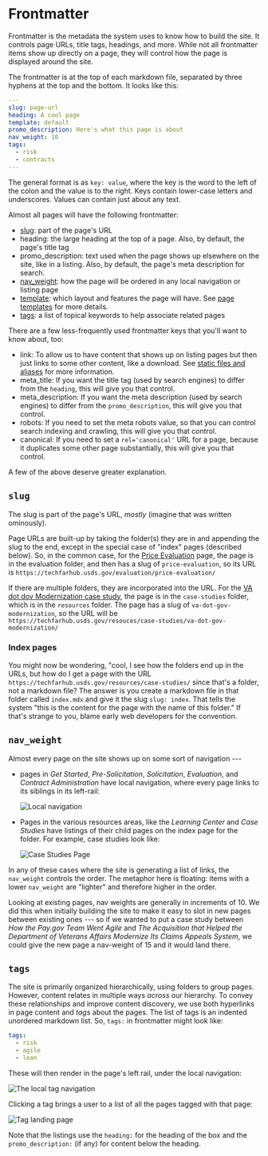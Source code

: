 # Frontmatter

Frontmatter is the metadata the system uses to know how to build the site. It controls page URLs, title tags, headings, and more. While not all frontmatter items show up directly on a page, they will control how the page is displayed around the site. 

The frontmatter is at the top of each markdown file, separated by three hyphens at the top and the bottom. It looks like this:

```yaml
---
slug: page-url
heading: A cool page
template: default
promo_description: Here's what this page is about
nav_weight: 10
tags:
  - risk
  - contracts
---
```

The general format is as `key: value`, where the key is the word to the left of the colon and the value is to the right. Keys contain lower-case letters and underscores. Values can contain just about any text.

Almost all pages will have the following frontmatter:

- [slug](#slug): part of the page's URL
- heading: the large heading at the top of a page. Also, by default, the page's title tag
- promo_description: text used when the page shows up elsewhere on the site, like in a listing. Also, by default, the page's meta description for search.
- [nav_weight](#nav_weight): how the page will be ordered in any local navigation or listing page
- [template](page-templates.md): which layout and features the page will have. See [page templates](page-templates.md) for more details.
- [tags](#tags): a list of topical keywords to help associate related pages

There are a few less-frequently used frontmatter keys that you'll want to know about, too:

- link: To allow us to have content that shows up on listing pages but then just links to some other content, like a download. See [static files and aliases](static-files-and-aliases.md) for more information.
- meta_title: If you want the title tag (used by search engines) to differ from the `heading`, this will give you that control.
- meta_description: If you want the meta description (used by search engines) to differ from the `promo_description`, this will give you that control.
- robots: If you need to set the meta robots value, so that you can control search indexing and crawling, this will give you that control.
- canonical: If you need to set a `rel='canonical'` URL for a page, because it duplicates some other page substantially, this will give you that control.

A few of the above deserve greater explanation.

## `slug`

The slug is part of the page's URL, _mostly_ (imagine that was written ominously). 

Page URLs are built-up by taking the folder(s) they are in and appending the slug to the end, except in the special case of "index" pages (described below). So, in the common case, for the [Price Evaluation](https://github.com/usds/techfar-hub-website-v3/blob/main/tech-far-hub/content/evaluation/price-evaluation.mdx) page, the page is in the evaluation folder, and then has a slug of `price-evaluation`, so its URL is `https://techfarhub.usds.gov/evaluation/price-evaluation/`

If there are multiple folders, they are incorporated into the URL. For the [VA dot dov Modernization case study](https://github.com/usds/techfar-hub-website-v3/blob/main/tech-far-hub/content/resources/case-studies/va-dot-gov-modernization.mdx), the page is in the `case-studies`  folder, which is in the `resources` folder. The page has a slug of `va-dot-gov-modernization`, so the URL will be `https://techfarhub.usds.gov/resouces/case-studies/va-dot-gov-modernization/`


### Index pages

You might now be wondering, "cool, I see how the folders end up in the URLs, but how do I get a page with the URL `https://techfarhub.usds.gov/resources/case-studies/` since that's a folder, not a markdown file? The answer is you create a markdown file in that folder called `index.mdx` and give it the slug `slug: index`. That tells the system "this is the content for the page with the name of this folder." If that's strange to you, blame early web developers for the convention.


## `nav_weight`

Almost every page on the site shows up on some sort of navigation ---

* pages in _Get Started_, _Pre-Solicitation_, _Solicitation_, _Evaluation_, and _Contract Administration_ have local navigation, where every page links to its siblings in its left-rail:

    ![Local navigation](images/local-nav.png)
* Pages in the various resources areas, like the _Learning Center_ and _Case Studies_ have listings of their child pages on the index page for the folder. For example, case studies look like:

    ![Case Studies Page](images/index-listing.png)

In any of these cases where the site is generating a list of links, the `nav_weight` controls the order. The metaphor here is floating: items with a lower `nav_weight` are "lighter" and therefore higher in the order.

Looking at existing pages, nav weights are generally in increments of 10. We did this when initially building the site to make it easy to slot in new pages between existing ones --- so if we wanted to put a case study between _How the Pay.gov Team Went Agile_ and _The Acquisition that Helped the Department of Veterans Affairs Modernize Its Claims Appeals System_, we could give the new page a nav-weight of 15 and it would land there.

## `tags`

The site is primarily organized hierarchically, using folders to group pages. However, content relates in multiple ways _across_ our hierarchy. To convey these relationships and improve content discovery, we use both hyperlinks in page content and _tags_ about the pages. The list of tags is an indented unordered markdown list. So, `tags:` in frontmatter might look like:

```yaml
tags:
  - risk
  - agile
  - lean
```

These will then render in the page's left rail, under the local navigation:

![The local tag navigation](images/tag-nav.png)

Clicking a tag brings a user to a list of all the pages tagged with that page:

![Tag landing page](images/tag-landing.png)

Note that the listings use the `heading:` for the heading of the box and the `promo_description:` (if any) for content below the heading. 